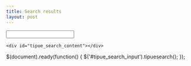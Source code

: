 ```yaml
---
title: Search results
layout: post
---
```

<head>
  <link href="http://fonts.googleapis.com/css?family=Open+Sans:300,400" rel="stylesheet">
  <script src="https://ajax.googleapis.com/ajax/libs/jquery/2.1.4/jquery.min.js"></script>

  <script src="tipuesearch/tipuesearch_content.js"></script>
  <link href="tipuesearch/tipuesearch.css" rel="stylesheet">
  <script src="tipuesearch/tipuesearch_set.js"></script>
  <script src="tipuesearch/tipuesearch.min.js"></script>
</head>

<body>
        <form action="search.html">
        <input type="text" name="q" id="tipue_search_input" autocomplete="off" required>
</form>
    
    <div id="tipue_search_content"></div>

</body

<script>
$(document).ready(function() {
     $('#tipue_search_input').tipuesearch();
});
</script>
